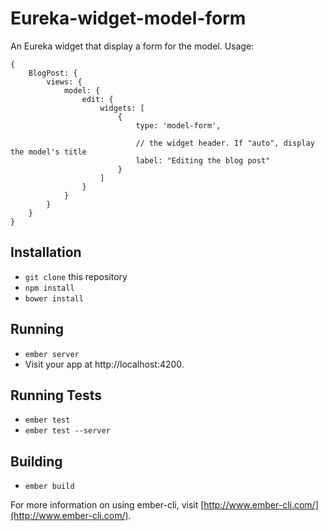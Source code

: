 # Eureka-widget-model-form

An Eureka widget that display a form for the model. Usage:

    {
        BlogPost: {
            views: {
                model: {
                    edit: {
                        widgets: [
                            {
                                type: 'model-form',

                                // the widget header. If "auto", display the model's title
                                label: "Editing the blog post"
                            }
                        ]
                    }
                }
            }
        }
    }

## Installation

* `git clone` this repository
* `npm install`
* `bower install`

## Running

* `ember server`
* Visit your app at http://localhost:4200.

## Running Tests

* `ember test`
* `ember test --server`

## Building

* `ember build`

For more information on using ember-cli, visit [http://www.ember-cli.com/](http://www.ember-cli.com/).

